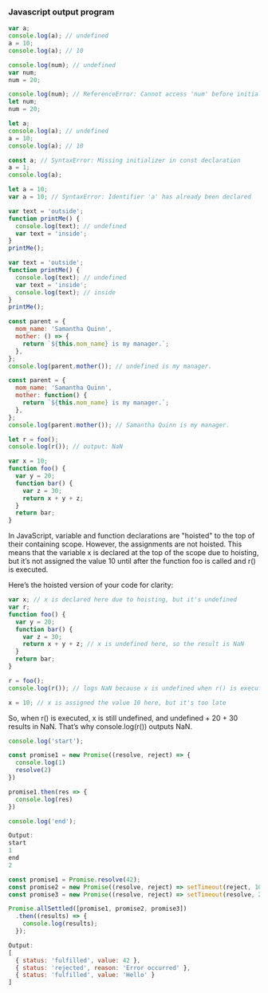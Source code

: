 ### Javascript output program

```js
var a;
console.log(a); // undefined
a = 10;
console.log(a); // 10
```

```js
console.log(num); // undefined
var num;
num = 20;
```

```js
console.log(num); // ReferenceError: Cannot access 'num' before initialization
let num;
num = 20;
```

```js
let a;
console.log(a); // undefined
a = 10;
console.log(a); // 10
```

```js
const a; // SyntaxError: Missing initializer in const declaration
a = 1;
console.log(a);
```

```js
let a = 10;
var a = 10; // SyntaxError: Identifier 'a' has already been declared
```

```js
var text = 'outside';
function printMe() {
  console.log(text); // undefined
  var text = 'inside';
}
printMe();
```

```js
var text = 'outside';
function printMe() {
  console.log(text); // undefined
  var text = 'inside';
  console.log(text); // inside
}
printMe();
```

```js
const parent = {
  mom_name: 'Samantha Quinn',
  mother: () => {
    return `${this.mom_name} is my manager.`;
  },
};
console.log(parent.mother()); // undefined is my manager.
```

```js
const parent = {
  mom_name: 'Samantha Quinn',
  mother: function() {
    return `${this.mom_name} is my manager.`;
  },
};
console.log(parent.mother()); // Samantha Quinn is my manager.
```

```js
let r = foo();
console.log(r()); // output: NaN

var x = 10;
function foo() {
  var y = 20;
  function bar() {
    var z = 30;
    return x + y + z;
  }
  return bar;
}

```

In JavaScript, variable and function declarations are "hoisted" to the top of their containing scope. However, the assignments are not hoisted. This means that the variable x is declared at the top of the scope due to hoisting, but it’s not assigned the value 10 until after the function foo is called and r() is executed.

Here’s the hoisted version of your code for clarity:
```js
var x; // x is declared here due to hoisting, but it's undefined
var r;
function foo() {
  var y = 20;
  function bar() {
    var z = 30;
    return x + y + z; // x is undefined here, so the result is NaN
  }
  return bar;
}

r = foo();
console.log(r()); // logs NaN because x is undefined when r() is executed

x = 10; // x is assigned the value 10 here, but it's too late
```
So, when r() is executed, x is still undefined, and undefined + 20 + 30 results in NaN. That’s why console.log(r()) outputs NaN.


```js
console.log('start');

const promise1 = new Promise((resolve, reject) => {
  console.log(1)
  resolve(2)
})

promise1.then(res => {
  console.log(res)
})

console.log('end');

Output: 
start
1
end
2
```

```js
const promise1 = Promise.resolve(42);
const promise2 = new Promise((resolve, reject) => setTimeout(reject, 100, "Error occurred"));
const promise3 = new Promise((resolve, reject) => setTimeout(resolve, 200, "Hello"));

Promise.allSettled([promise1, promise2, promise3])
  .then((results) => {
    console.log(results);
  });

Output:
[
  { status: 'fulfilled', value: 42 },
  { status: 'rejected', reason: 'Error occurred' },
  { status: 'fulfilled', value: 'Hello' }
]
```